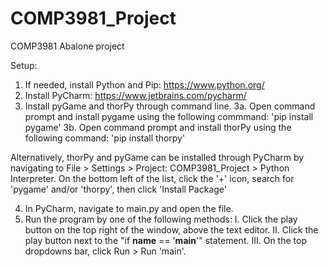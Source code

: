 # COMP3981_Project
COMP3981 Abalone project 

Setup:


1. If needed, install Python and Pip: https://www.python.org/
2. Install PyCharm: https://www.jetbrains.com/pycharm/
3. Install pyGame and thorPy through command line.
3a. Open command prompt and install pygame using the following commmand:
  'pip install pygame'
3b. Open command prompt and install thorPy using the following command:
  'pip install thorpy'

  Alternatively, thorPy and pyGame can be installed through PyCharm by navigating to 
  File > Settings > Project: COMP3981_Project > Python Interpreter. On the bottom left 
  of the list, click the '+' icon, search for 'pygame' and/or 'thorpy', then click 
  'Install Package'

4. In PyCharm, navigate to main.py and open the file. 
5. Run the program by one of the following methods:
  I. Click the play button on the top right of the window, above the text editor. 
  II. Click the play button next to the "if __name__ == '__main__'" statement.
  III. On the top dropdowns bar, click Run > Run 'main'.

